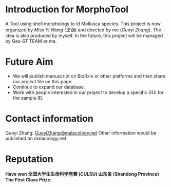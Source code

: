 # Introduction for MorphoTool
   A Tool using shell morphology to id Mollusca species.
   This project is now organized by *Miss Yi Wang (王怡)* and directed by me (*Guoyi Zhang*).
   The idea is also produced by myself. In the future, this project will be managed by Gas-ST TEAM or me.
# Future Aim
   - We will publish manuscript on BioRxiv or other platforms and then share our project file on this page.
   - Continue to expand our database.
   - Work with people interested in our project to develop a specific GUI for the sample ID.
# Contact information
   Guoyi Zhang: GuoyiZhang@malacology.net
   Other information would be published on malacology.net
# Reputation
   **Have won 全国大学生生命科学竞赛 (CULSU) 山东省 (Shandong Province) The First Class Prize.**
